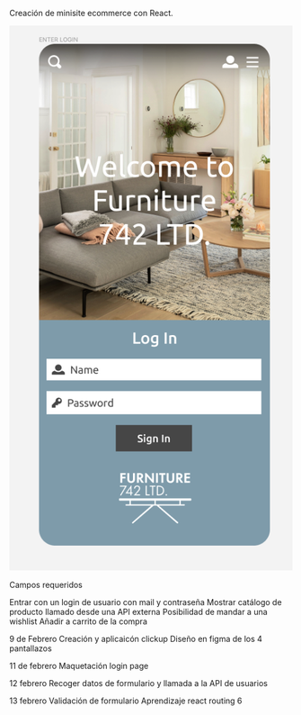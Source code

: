 Creación de minisite ecommerce con React.

![alt text](image.png)

Campos requeridos

Entrar con un login de usuario con mail y contraseña
Mostrar catálogo de producto llamado desde una API externa
Posibilidad de mandar a una wishlist
Añadir a carrito de la compra

9 de Febrero
Creación y aplicaicón clickup
Diseño en figma de los 4 pantallazos

11 de febrero
Maquetación login page

12 febrero
Recoger datos de formulario y llamada a la API de usuarios

13 febrero
Validación de formulario
Aprendizaje react routing 6